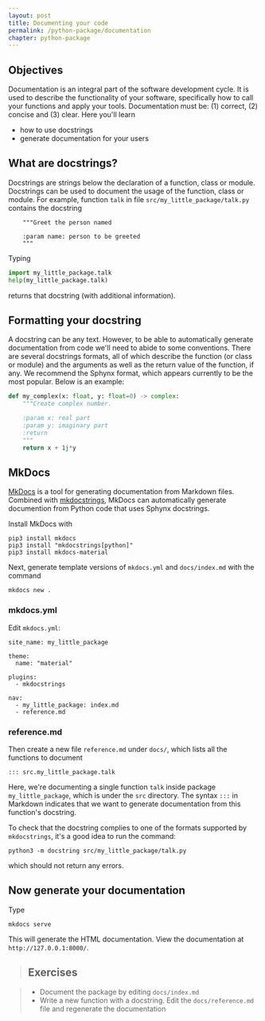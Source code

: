 ```yaml
---
layout: post
title: Documenting your code
permalink: /python-package/documentation
chapter: python-package
---
```



## Objectives

Documentation is an integral part of the software development cycle. It is used to describe the functionality of your software, 
specifically how to call your functions and apply your tools. Documentation must be: (1) correct, (2) concise and (3) clear. Here you'll learn

* how to use docstrings
* generate documentation for your users


## What are docstrings?

Docstrings are strings below the declaration of a function, class or module. Docstrings can be used to document the usage of the function, class or module. For example, function `talk` in file `src/my_little_package/talk.py` contains the docstring
```
    """Greet the person named

    :param name: person to be greeted
    """
```

Typing 
```python
import my_little_package.talk
help(my_little_package.talk)
```
returns that docstring (with additional information).

## Formatting your docstring

A docstring can be any text. However, to be able to automatically generate documentation from code we'll need to abide to some conventions. There are several docstrings formats, all of which describe the function (or class or module) and the arguments as well as the return 
value of the function, if any. We recommend the Sphynx format, which appears currently to be the most popular. Below is an example:
```python
def my_complex(x: float, y: float=0) -> complex:
    """Create complex number.

    :param x: real part
    :param y: imaginary part
    :return 
    """
    return x + 1j*y
```


## MkDocs

[MkDocs](https://realpython.com/python-project-documentation-with-mkdocs/) is a tool for generating documentation from Markdown files. Combined with [mkdocstrings](https://mkdocstrings.github.io/), MkDocs can automatically generate documention from Python code that uses Sphynx docstrings. 

Install MkDocs with
```
pip3 install mkdocs
pip3 install "mkdocstrings[python]"
pip3 install mkdocs-material
```
Next, generate template versions of `mkdocs.yml` and `docs/index.md` with the command
```
mkdocs new .
```

### mkdocs.yml

Edit `mkdocs.yml`:
```
site_name: my_little_package

theme:
  name: "material"

plugins:
  - mkdocstrings

nav:
  - my_little_package: index.md
  - reference.md
```

### reference.md

Then create a new file `reference.md` under `docs/`, which lists all the functions to document
```
::: src.my_little_package.talk
```
Here, we're documenting a single function `talk` inside package `my_little_package`, which is under the `src` directory. The syntax `:::` in Markdown indicates that we want to generate documentation from this function's docstring. 

To check that the docstring complies to one of the formats supported by `mkdocstrings`, it's a good idea to run the command:
```
python3 -m docstring src/my_little_package/talk.py
```
which should not return any errors.


## Now generate your documentation

Type
```
mkdocs serve
```
This will generate the HTML documentation. View the documentation at `http://127.0.0.1:8000/`.

> ## Exercises

> * Document the package by editing `docs/index.md`
> * Write a new function with a docstring. Edit the `docs/reference.md` file and regenerate the documentation